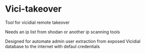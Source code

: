 # Vici-takeover
Tool for vicidial remote takeover

Needs an ip list from shodan or another ip scanning tools 

Designed for automate admin user extraction from exposed Vicidial database to the internet with defaul credentials

